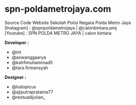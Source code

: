 # spn-poldametrojaya.com
Source Code Website Sekolah Polisi Negara Polda Metro Jaya  <br/>
[Instagram] : @spnpoldametrojaya | @calonbintara.pmj <br/>
[Youtube] : SPN POLDA METRO JAYA | calon bintara <br/>

**Developer :**
- @int
- @aswanggaarya
- @kahfimuhammad5
- @tara.firmansyah <br/>

**Designer :**
- @ludopicus
- @ajiputrapratama77
- @restuadijulian_
